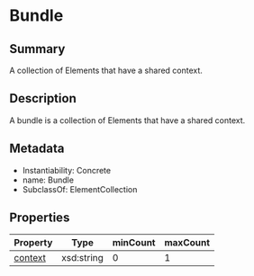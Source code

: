 <!-- Automatically generated by spec-parser v2.0.0 on 2024-01-08T22:20:56.273795+00:00 -->
<!-- SPDX-License-Identifier: Community-Spec-1.0 -->

# Bundle

## Summary

A collection of Elements that have a shared context.


## Description

A bundle is a collection of Elements that have a shared context.


## Metadata

- Instantiability: Concrete
- name: Bundle
- SubclassOf: ElementCollection



## Properties

| Property | Type | minCount | maxCount |
|---|---|---|---|
| [context](../Properties/context.md) | xsd:string | 0 | 1 |

